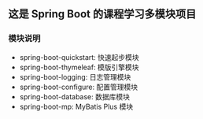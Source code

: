 ## 这是 Spring Boot 的课程学习多模块项目
### 模块说明
- spring-boot-quickstart: 快速起步模块
- spring-boot-thymeleaf: 模版引擎模块
- spring-boot-logging: 日志管理模块
- spring-boot-configure: 配置管理模块
- spring-boot-database: 数据库模块
- spring-boot-mp: MyBatis Plus 模块